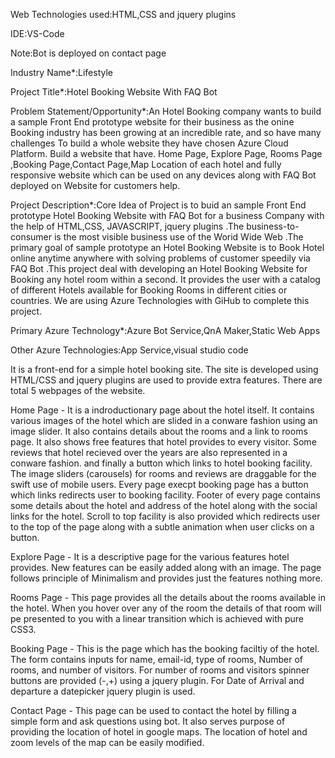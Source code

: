 Web Technologies used:HTML,CSS and jquery plugins

IDE:VS-Code

Note:Bot is deployed on contact page

Industry Name*:Lifestyle

Project Title*:Hotel Booking Website With FAQ Bot 

Problem Statement/Opportunity*:An Hotel Booking company wants to build a sample Front End prototype website for their business as the onine Booking industry has been growing at an incredible rate, and so have many challenges To build a whole website they have chosen Azure Cloud Platform.  Build a website that have.  Home Page, Explore Page, Rooms Page ,Booking Page,Contact Page,Map Location of each hotel and fully responsive website which can be used on any devices along with FAQ Bot deployed on Website for customers help.

Project Description*:Core Idea of  Project is to buid an sample Front End prototype Hotel Booking Website with FAQ Bot for a business Company with the help of HTML,CSS, JAVASCRIPT, jquery plugins .The business-to-consumer  is the most visible  business use of the Worid Wide Web .The primary goal of sample prototype an Hotel Booking Website is to Book Hotel online anytime anywhere with solving problems of customer speedily via FAQ Bot .This project deal with developing an Hotel Booking Website for Booking any hotel room within a second. It provides the user with a catalog of different Hotels available for Booking Rooms in different cities or countries. We are using Azure Technologies with GiHub to complete this project.

Primary Azure Technology*:Azure Bot Service,QnA Maker,Static Web Apps

Other Azure Technologies:App Service,visual studio code

It is a front-end for a simple hotel booking site. The site is developed using HTML/CSS and jquery plugins are used to provide extra features. There are total 5 webpages of the website.

Home Page - It is a indroductionary page about the hotel itself. It contains various images of the hotel which are slided in a conware fashion using an image slider. It also contains details about the rooms and a link to rooms page. It also shows free features that hotel provides to every visitor. Some reviews that hotel recieved over the years are also represented in a conware fashion. and finally a button which links to hotel booking facility. The image sliders (carousels) for rooms and reviews are draggable for the swift use of mobile users. Every page execpt booking page has a button which links redirects user to booking facility. Footer of every page contains some details about the hotel and address of the hotel along with the social links for the hotel. Scroll to top facility is also provided which redirects user to the top of the page along with a subtle animation when user clicks on a button.

Explore Page - It is a descriptive page for the various features hotel provides. New features can be easily added along with an image. The page follows principle of Minimalism and provides just the features nothing more.

Rooms Page - This page provides all the details about the rooms available in the hotel. When you hover over any of the room the details of that room will pe presented to you with a linear transition which is achieved with pure CSS3.

Booking Page - This is the page which has the booking faciltiy of the hotel. The form contains inputs for name, email-id, type of rooms, Number of rooms, and number of visitors. For number of rooms and visitors spinner buttons are provided (-,+) using a jquery plugin. For Date of Arrival and departure a datepicker jquery plugin is used.

Contact Page - This page can be used to contact the hotel by filling a simple form and ask questions using bot. It also serves purpose of providing the location of hotel in google maps. The location of hotel and zoom levels of the map can be easily modified.


